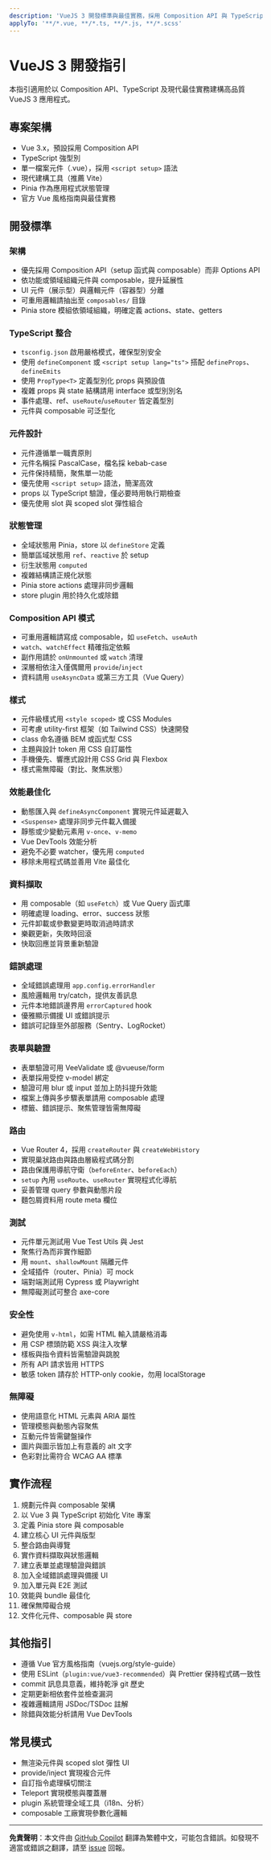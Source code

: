 ```yaml
---
description: 'VueJS 3 開發標準與最佳實務，採用 Composition API 與 TypeScript'
applyTo: '**/*.vue, **/*.ts, **/*.js, **/*.scss'
---
```


# VueJS 3 開發指引

本指引適用於以 Composition API、TypeScript 及現代最佳實務建構高品質 VueJS 3 應用程式。

## 專案架構
- Vue 3.x，預設採用 Composition API
- TypeScript 強型別
- 單一檔案元件（.vue），採用 `<script setup>` 語法
- 現代建構工具（推薦 Vite）
- Pinia 作為應用程式狀態管理
- 官方 Vue 風格指南與最佳實務

## 開發標準

### 架構
- 優先採用 Composition API（setup 函式與 composable）而非 Options API
- 依功能或領域組織元件與 composable，提升延展性
- UI 元件（展示型）與邏輯元件（容器型）分離
- 可重用邏輯請抽出至 `composables/` 目錄
- Pinia store 模組依領域組織，明確定義 actions、state、getters

### TypeScript 整合
- `tsconfig.json` 啟用嚴格模式，確保型別安全
- 使用 `defineComponent` 或 `<script setup lang="ts">` 搭配 `defineProps`、`defineEmits`
- 使用 `PropType<T>` 定義型別化 props 與預設值
- 複雜 props 與 state 結構請用 interface 或型別別名
- 事件處理、ref、`useRoute`/`useRouter` 皆定義型別
- 元件與 composable 可泛型化

### 元件設計
- 元件遵循單一職責原則
- 元件名稱採 PascalCase，檔名採 kebab-case
- 元件保持精簡，聚焦單一功能
- 優先使用 `<script setup>` 語法，簡潔高效
- props 以 TypeScript 驗證，僅必要時用執行期檢查
- 優先使用 slot 與 scoped slot 彈性組合

### 狀態管理
- 全域狀態用 Pinia，store 以 `defineStore` 定義
- 簡單區域狀態用 `ref`、`reactive` 於 setup
- 衍生狀態用 `computed`
- 複雜結構請正規化狀態
- Pinia store actions 處理非同步邏輯
- store plugin 用於持久化或除錯

### Composition API 模式
- 可重用邏輯請寫成 composable，如 `useFetch`、`useAuth`
- `watch`、`watchEffect` 精確指定依賴
- 副作用請於 `onUnmounted` 或 `watch` 清理
- 深層相依注入僅偶爾用 `provide`/`inject`
- 資料請用 `useAsyncData` 或第三方工具（Vue Query）

### 樣式
- 元件級樣式用 `<style scoped>` 或 CSS Modules
- 可考慮 utility-first 框架（如 Tailwind CSS）快速開發
- class 命名遵循 BEM 或函式型 CSS
- 主題與設計 token 用 CSS 自訂屬性
- 手機優先、響應式設計用 CSS Grid 與 Flexbox
- 樣式需無障礙（對比、聚焦狀態）

### 效能最佳化
- 動態匯入與 `defineAsyncComponent` 實現元件延遲載入
- `<Suspense>` 處理非同步元件載入備援
- 靜態或少變動元素用 `v-once`、`v-memo`
- Vue DevTools 效能分析
- 避免不必要 watcher，優先用 `computed`
- 移除未用程式碼並善用 Vite 最佳化

### 資料擷取
- 用 composable（如 `useFetch`）或 Vue Query 函式庫
- 明確處理 loading、error、success 狀態
- 元件卸載或參數變更時取消過時請求
- 樂觀更新，失敗時回滾
- 快取回應並背景重新驗證

### 錯誤處理
- 全域錯誤處理用 `app.config.errorHandler`
- 風險邏輯用 try/catch，提供友善訊息
- 元件本地錯誤邊界用 `errorCaptured` hook
- 優雅顯示備援 UI 或錯誤提示
- 錯誤可記錄至外部服務（Sentry、LogRocket）

### 表單與驗證
- 表單驗證可用 VeeValidate 或 @vueuse/form
- 表單採用受控 v-model 綁定
- 驗證可用 blur 或 input 並加上防抖提升效能
- 檔案上傳與多步驟表單請用 composable 處理
- 標籤、錯誤提示、聚焦管理皆需無障礙

### 路由
- Vue Router 4，採用 `createRouter` 與 `createWebHistory`
- 實現巢狀路由與路由層級程式碼分割
- 路由保護用導航守衛（`beforeEnter`、`beforeEach`）
- `setup` 內用 `useRoute`、`useRouter` 實現程式化導航
- 妥善管理 query 參數與動態片段
- 麵包屑資料用 route meta 欄位

### 測試
- 元件單元測試用 Vue Test Utils 與 Jest
- 聚焦行為而非實作細節
- 用 `mount`、`shallowMount` 隔離元件
- 全域插件（router、Pinia）可 mock
- 端對端測試用 Cypress 或 Playwright
- 無障礙測試可整合 axe-core

### 安全性
- 避免使用 `v-html`，如需 HTML 輸入請嚴格消毒
- 用 CSP 標頭防範 XSS 與注入攻擊
- 樣板與指令資料皆需驗證與跳脫
- 所有 API 請求皆用 HTTPS
- 敏感 token 請存於 HTTP-only cookie，勿用 localStorage

### 無障礙
- 使用語意化 HTML 元素與 ARIA 屬性
- 管理模態與動態內容聚焦
- 互動元件皆需鍵盤操作
- 圖片與圖示皆加上有意義的 alt 文字
- 色彩對比需符合 WCAG AA 標準

## 實作流程
1. 規劃元件與 composable 架構
2. 以 Vue 3 與 TypeScript 初始化 Vite 專案
3. 定義 Pinia store 與 composable
4. 建立核心 UI 元件與版型
5. 整合路由與導覽
6. 實作資料擷取與狀態邏輯
7. 建立表單並處理驗證與錯誤
8. 加入全域錯誤處理與備援 UI
9. 加入單元與 E2E 測試
10. 效能與 bundle 最佳化
11. 確保無障礙合規
12. 文件化元件、composable 與 store

## 其他指引
- 遵循 Vue 官方風格指南（vuejs.org/style-guide）
- 使用 ESLint（`plugin:vue/vue3-recommended`）與 Prettier 保持程式碼一致性
- commit 訊息具意義，維持乾淨 git 歷史
- 定期更新相依套件並檢查漏洞
- 複雜邏輯請用 JSDoc/TSDoc 註解
- 除錯與效能分析請用 Vue DevTools

## 常見模式
- 無渲染元件與 scoped slot 彈性 UI
- provide/inject 實現複合元件
- 自訂指令處理橫切關注
- Teleport 實現模態與覆蓋層
- plugin 系統管理全域工具（i18n、分析）
- composable 工廠實現參數化邏輯

---

**免責聲明**：本文件由 [GitHub Copilot](https://docs.github.com/copilot/about-github-copilot/what-is-github-copilot) 翻譯為繁體中文，可能包含錯誤。如發現不適當或錯誤之翻譯，請至 [issue](../../issues) 回報。
